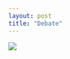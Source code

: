 ```yaml
---
layout: post
title: "Debate"
---
```

<img id="img" src=" {{ site.baseurl}}/images/34-08-26-20-Debate.png"/>
